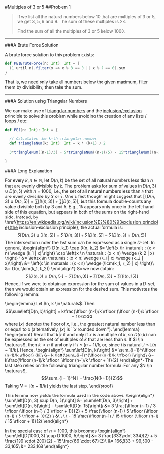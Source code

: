 #Multiples of 3 or 5
##Problem 1



>If we list all the natural numbers below 10 that are multiples of 3 or 5, we get 3, 5, 6 and 9. The sum of these multiples is 23.
>
>Find the sum of all the multiples of 3 or 5 below 1000.

---

###A Brute Force Solution

A brute force solution to this problem exists:
```scala
def PE1BruteForce(n: Int): Int = {
  (1 until n).filter(x => x % 3 == 0 || x % 5 == 0).sum
}
```
That is, we need only take all numbers below the given maximum, filter them by divisibility, then take the sum.

---

###A Solution using Triangular Numbers

We can make use of [triangular numbers](https://en.wikipedia.org/wiki/Triangular_number) and the [inclusion/exclusion principle](https://en.wikipedia.org/wiki/Inclusion%E2%80%93exclusion_principle) to solve this problem 
while avoiding the creation of any lists / loops / etc:
```scala
def PE1(n: Int): Int = {
  
  // Calculates the k-th triangular number
  def triangleNum(k: Int): Int = k * (k+1) / 2

  3*triangleNum((n-1)/3) + 5*triangleNum((n-1)/5) - 15*triangleNum((n-1)/15)
  
}
```

###A Long Explanation

For every $k, n \in \mathbb{N}$, let $D(n, k)$ be the set of all natural numbers less than $n$ that are evenly divisible by $k$. The problem asks for sum of values in $D(n, 3) \cup D(n, 5)$ with $n=1000$, i.e., the set of all natural numbers less than $n$ that are evenly divisible by $3$ or $5$. One's first thought might suggest that $\sum\left[D(n, 3) \cup D(n, 5)\right] = \sum\left[D(n, 3)\right] + \sum\left[D(n,5)\right]$, but this formula double-counts any value divisible both by $3$ and $5$. E.g., $15$ appears only once in the left-hand side of this equation, but appears in both of the sums on the right-hand side. Instead, by \href{https://en.wikipedia.org/wiki/Inclusion%E2%80%93exclusion_principle}{the inclusion-exclusion principle}, the actual formula is:
$$\sum\left[D(n, 3) \cup D(n, 5)\right] = \sum\left[D(n, 3)\right] + \sum\left[D(n, 5)\right] - \sum\left[D(n, 3) \cap D(n, 5)\right]$$
The intersection under the last sum can be expressed as a single $D$-set. In general,
\begin{align*}
D(n, k_1) \cap D(n, k_2) &= \left\{x \in \naturals : (x < n) \wedge (k_1 | x) \right\} \cap \left\{x \in \naturals : (x < n) \wedge (k_2 | x) \right\} \\
&= \left\{x \in \naturals : (x < n) \wedge (k_1 | x) \wedge (k_2 | x)\right\}\\
&= \left\{x \in \naturals : (x < n) \wedge (\lcm(k_1, k_2) | x) \right\}\\
&= D(n, \lcm(k_1, k_2))
\end{align*}
So we now obtain:
$$\sum\left[D(n, 3) \cup D(n, 5)\right] = \sum\left[D(n, 3)\right] + \sum\left[D(n, 5)\right] - \sum\left[D(n, 15)\right]$$
Hence, if we were to obtain an expression for the sum of values in a $D$-set, then we would obtain an expression for the desired sum. This motivates the following lemma:

\begin{lemma}
Let $n, k \in \naturals$. Then
$$\sum\left[D(n, k)\right] = k\frac{\lfloor (n-1)/k \rfloor (\lfloor (n-1)/k \rfloor + 1)}{2}$$
where $\lfloor x \rfloor$ denotes the floor of $x$, i.e., the greatest natural number less than or equal to $x$ (alternatively, $\lfloor x \rfloor$ is ``$x$ rounded down'').
\end{lemma}
\begin{proof}
Recall that $k | x$ if and only if $x$ is a multiple of $k$, so $D(n, k)$ can be expressed as the set of multiples of $k$ that are less than $n$. If $i \in \naturals$, then $ki < n$ if and only if $i \leq (n-1) / k$, or, since $i$ is natural, $i \leq \lfloor (n-1) / k \rfloor$. Hence,
\begin{align*}
\sum\left[D(n, k)\right] &= \sum_{i=1}^{\lfloor (n-1)/k \rfloor} (ki)\\
&= k \left(\sum_{i=1}^{\lfloor (n-1)/k \rfloor} i\right)\\
&= k\frac{\lfloor (n-1)/k \rfloor (\lfloor (n-1)/k \rfloor + 1)}{2}
\end{align*}
The last step relies on the following triangular number formula: For any $N \in \naturals$,
$$\sum_{i = 1}^N i = \frac{N(N+1)}{2}$$
Taking $N = \lfloor (n-1) / k \rfloor$ yields the last step.
\end{proof}

This lemma now yields the formula used in the code above:
\begin{align*}
\sum\left[D(n, 3) \cup D(n, 5)\right] &= \sum\left[D(n, 3)\right] + \sum\left[D(n, 5)\right] - \sum\left[D(n, 15)\right]\\
&= 3 \frac{\lfloor (n-1) / 3 \rfloor (\lfloor (n-1) / 3 \rfloor + 1)}{2} + 5 \frac{\lfloor (n-1) / 5 \rfloor (\lfloor (n-1) / 5 \rfloor + 1)}{2} \\
&\ \ \ \ - 15 \frac{\lfloor (n-1) / 15 \rfloor (\lfloor (n-1) / 15 \rfloor + 1)}{2}
\end{align*}

In the special case of $n=1000$, this becomes
\begin{align*}
\sum\left[D(1000, 3) \cup D(1000, 5)\right] &= 3 \frac{333\cdot 334}{2} + 5 \frac{199 \cdot 200}{2} - 15 \frac{66 \cdot 67}{2}\\
&= 166,833 + 99,500 - 33,165\\
&= 233,168
\end{align*}
